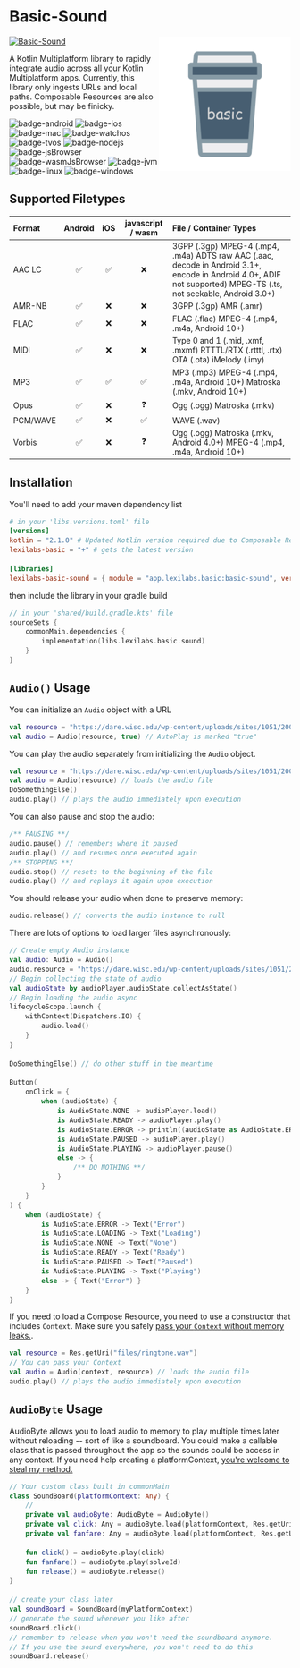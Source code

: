 # Basic-Sound
<img src="../docs/images/basic.png" alt="basic" height="240" align="right"/> 

[![Basic-Sound](https://img.shields.io/maven-central/v/app.lexilabs.basic/basic-sound?color=blue)](https://central.sonatype.com/artifact/app.lexilabs.basic/basic-sound)

A Kotlin Multiplatform library to rapidly integrate audio across all your Kotlin Multiplatform apps.
Currently, this library only ingests URLs and local paths. Composable Resources are also possible, but may be finicky.

![badge-android](http://img.shields.io/badge/android-full_support-65c663.svg?style=flat)
![badge-ios](http://img.shields.io/badge/ios-full_support-65c663.svg?style=flat)
![badge-mac](http://img.shields.io/badge/macos-full_support-65c663.svg?style=flat)
![badge-watchos](http://img.shields.io/badge/watchos-full_support-65c663.svg?style=flat)
![badge-tvos](http://img.shields.io/badge/tvos-full_support-65c663.svg?style=flat)
![badge-nodejs](https://img.shields.io/badge/jsNode-full_support-65c663.svg?style=flat)
![badge-jsBrowser](https://img.shields.io/badge/jsBrowser-full_support-65c663.svg?style=flat)
![badge-wasmJsBrowser](https://img.shields.io/badge/wasmJsBrowser-full_support-65c663.svg?style=flat)
![badge-jvm](http://img.shields.io/badge/jvm-full_support-65c663.svg?style=flat)
![badge-linux](http://img.shields.io/badge/linux-no_support-red.svg?style=flat)
![badge-windows](http://img.shields.io/badge/windows-no_support-red.svg?style=flat)

## Supported Filetypes
| Format    |      Android       |        iOS         | javascript / wasm  | File / Container Types                                                                                                                                            |
|:----------|:------------------:|:------------------:|:------------------:|:------------------------------------------------------------------------------------------------------------------------------------------------------------------|
| AAC LC    | :white_check_mark: | :white_check_mark: |        :x:         | 3GPP (.3gp) MPEG-4 (.mp4, .m4a) ADTS raw AAC (.aac, decode in Android 3.1+, encode in Android 4.0+, ADIF not supported) MPEG-TS (.ts, not seekable, Android 3.0+) |
| AMR-NB    | :white_check_mark: |        :x:         |        :x:         | 3GPP (.3gp) AMR (.amr)                                                                                                                                            |
| FLAC      | :white_check_mark: |        :x:         |        :x:         | FLAC (.flac) MPEG-4 (.mp4, .m4a, Android 10+)                                                                                                                     |
| MIDI      | :white_check_mark: |        :x:         |        :x:         | Type 0 and 1 (.mid, .xmf, .mxmf) RTTTL/RTX (.rtttl, .rtx) OTA (.ota) iMelody (.imy)                                                                               |
| MP3       | :white_check_mark: | :white_check_mark: | :white_check_mark: | MP3 (.mp3) MPEG-4 (.mp4, .m4a, Android 10+) Matroska (.mkv, Android 10+)                                                                                          |
| Opus      | :white_check_mark: |        :x:         |     :question:     | Ogg (.ogg) Matroska (.mkv)                                                                                                                                        |
| PCM/WAVE  | :white_check_mark: |        :x:         | :white_check_mark: | WAVE (.wav)                                                                                                                                                       |
| Vorbis    | :white_check_mark: |        :x:         |     :question:     | Ogg (.ogg) Matroska (.mkv, Android 4.0+) MPEG-4 (.mp4, .m4a, Android 10+)                                                                                         |

## Installation
You'll need to add your maven dependency list
```toml
# in your 'libs.versions.toml' file
[versions]
kotlin = "2.1.0" # Updated Kotlin version required due to Composable Resources
lexilabs-basic = "+" # gets the latest version

[libraries]
lexilabs-basic-sound = { module = "app.lexilabs.basic:basic-sound", version.ref = "lexilabs-basic" }
```
then include the library in your gradle build
```kotlin
// in your 'shared/build.gradle.kts' file
sourceSets {
    commonMain.dependencies {
        implementation(libs.lexilabs.basic.sound)
    }
}
```

## `Audio()` Usage
You can initialize an `Audio` object with a URL
```kotlin
val resource = "https://dare.wisc.edu/wp-content/uploads/sites/1051/2008/11/MS072.mp3"
val audio = Audio(resource, true) // AutoPlay is marked "true"
```

You can play the audio separately from initializing the `Audio` object.
```kotlin
val resource = "https://dare.wisc.edu/wp-content/uploads/sites/1051/2008/11/MS072.mp3"
val audio = Audio(resource) // loads the audio file
DoSomethingElse()
audio.play() // plays the audio immediately upon execution
```

You can also pause and stop the audio:
```kotlin
/** PAUSING **/
audio.pause() // remembers where it paused
audio.play() // and resumes once executed again
/** STOPPING **/
audio.stop() // resets to the beginning of the file
audio.play() // and replays it again upon execution
```

You should release your audio when done to preserve memory:
```kotlin
audio.release() // converts the audio instance to null
```

There are lots of options to load larger files asynchronously:

```kotlin
// Create empty Audio instance
val audio: Audio = Audio()
audio.resource = "https://dare.wisc.edu/wp-content/uploads/sites/1051/2008/11/MS072.mp3"
// Begin collecting the state of audio
val audioState by audioPlayer.audioState.collectAsState()
// Begin loading the audio async
lifecycleScope.launch {
    withContext(Dispatchers.IO) {
        audio.load()
    }
}

DoSomethingElse() // do other stuff in the meantime

Button(
    onClick = {
        when (audioState) {
            is AudioState.NONE -> audioPlayer.load()
            is AudioState.READY -> audioPlayer.play()
            is AudioState.ERROR -> println((audioState as AudioState.ERROR).message)
            is AudioState.PAUSED -> audioPlayer.play()
            is AudioState.PLAYING -> audioPlayer.pause()
            else -> {
                /** DO NOTHING **/
            }
        }
    }
) {
    when (audioState) {
        is AudioState.ERROR -> Text("Error")
        is AudioState.LOADING -> Text("Loading")
        is AudioState.NONE -> Text("None")
        is AudioState.READY -> Text("Ready")
        is AudioState.PAUSED -> Text("Paused")
        is AudioState.PLAYING -> Text("Playing")
        else -> { Text("Error") }
    }
}
```
If you need to load a Compose Resource, you need to use a constructor that includes `Context`.
Make sure you safely [pass your `Context` without memory leaks.](https://medium.com/hakz/contain-your-apps-memory-please-0c62819f8d7f).
```kotlin
val resource = Res.getUri("files/ringtone.wav")
// You can pass your Context
val audio = Audio(context, resource) // loads the audio file
audio.play() // plays the audio immediately upon execution
```

## `AudioByte` Usage
AudioByte allows you to load audio to memory to play multiple times later without reloading -- sort of like a soundboard.
You could make a callable class that is passed throughout the app so the sounds could be access in any context.
If you need help creating a platformContext, [you're welcome to steal my method.]("https://medium.com/@robert.jamison/passing-android-context-in-kmp-jetpack-compose-8de5b5de7bdd")
```kotlin
// Your custom class built in commonMain
class SoundBoard(platformContext: Any) {
    // 
    private val audioByte: AudioByte = AudioByte()
    private val click: Any = audioByte.load(platformContext, Res.getUri("files/click.mp3"))
    private val fanfare: Any = audioByte.load(platformContext, Res.getUri("files/fanfare.mp3"))

    fun click() = audioByte.play(click)
    fun fanfare() = audioByte.play(solveId)
    fun release() = audioByte.release()
}

// create your class later
val soundBoard = SoundBoard(myPlatformContext)
// generate the sound whenever you like after
soundBoard.click()
// remember to release when you won't need the soundboard anymore.  
// If you use the sound everywhere, you won't need to do this
soundBoard.release()
```